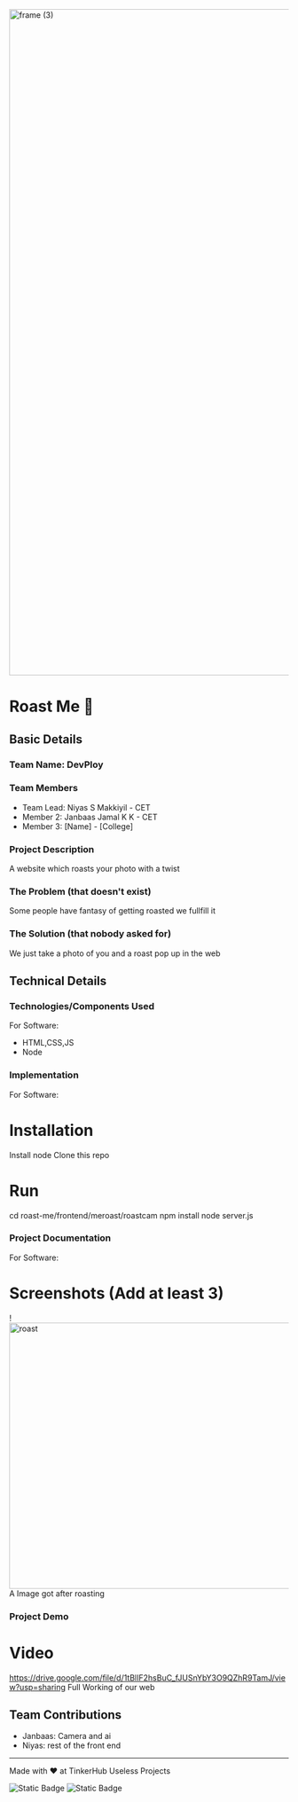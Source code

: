 <img width="3188" height="1202" alt="frame (3)" src="https://github.com/user-attachments/assets/517ad8e9-ad22-457d-9538-a9e62d137cd7" />


# Roast Me 🎯


## Basic Details
### Team Name: DevPloy


### Team Members
- Team Lead: Niyas S Makkiyil - CET
- Member 2: Janbaas Jamal K K - CET
- Member 3: [Name] - [College]

### Project Description
A website which roasts your photo with a twist

### The Problem (that doesn't exist)
Some people have fantasy of getting roasted we fullfill it

### The Solution (that nobody asked for)
We just take a photo of you and a roast pop up in the web

## Technical Details
### Technologies/Components Used
For Software:
- HTML,CSS,JS
- Node


### Implementation
For Software:
# Installation
Install node
Clone this repo
# Run
cd roast-me/frontend/meroast/roastcam
npm install
node server.js

### Project Documentation
For Software:

# Screenshots (Add at least 3)
!<img width="640" height="480" alt="roast" src="https://github.com/user-attachments/assets/fa7266fc-ed25-498a-9bc8-8d5aecf0a151" />
A Image got after roasting



### Project Demo
# Video
https://drive.google.com/file/d/1tBlIF2hsBuC_fJUSnYbY3O9QZhR9TamJ/view?usp=sharing
Full Working of our web



## Team Contributions
- Janbaas:  Camera and ai
- Niyas: rest of the front end

---
Made with ❤️ at TinkerHub Useless Projects 

![Static Badge](https://img.shields.io/badge/TinkerHub-24?color=%23000000&link=https%3A%2F%2Fwww.tinkerhub.org%2F)
![Static Badge](https://img.shields.io/badge/UselessProjects--25-25?link=https%3A%2F%2Fwww.tinkerhub.org%2Fevents%2FQ2Q1TQKX6Q%2FUseless%2520Projects)



